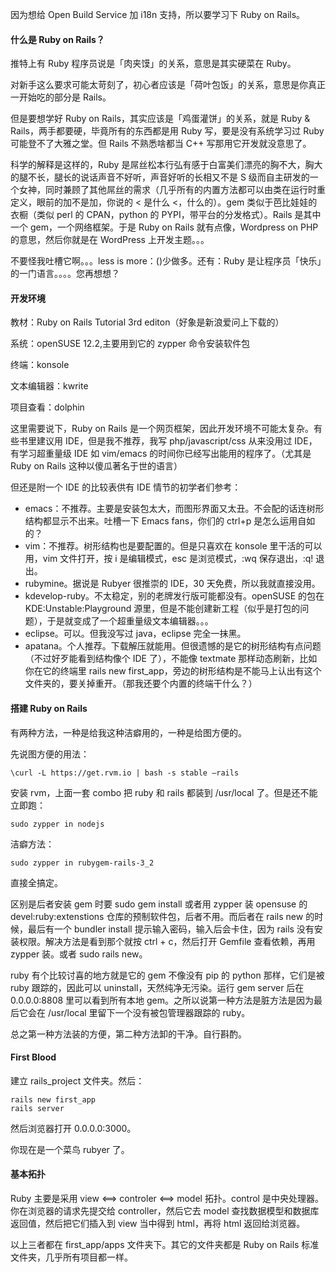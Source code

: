 因为想给 Open Build Service 加 i18n 支持，所以要学习下 Ruby on Rails。

#### 什么是 Ruby on Rails？

推特上有 Ruby 程序员说是「肉夹馍」的关系，意思是其实硬菜在 Ruby。

对新手这么要求可能太苛刻了，初心者应该是「荷叶包饭」的关系，意思是你真正一开始吃的部分是 Rails。

但是要想学好 Ruby on Rails，其实应该是「鸡蛋灌饼」的关系，就是 Ruby & Rails，两手都要硬，毕竟所有的东西都是用 Ruby 写，要是没有系统学习过 Ruby 可能登不了大雅之堂。但 Rails 不熟悉啥都当 C++ 写那用它开发就没意思了。

科学的解释是这样的，Ruby 是屌丝松本行弘有感于白富美们漂亮的胸不大，胸大的腿不长，腿长的说话声音不好听，声音好听的长相又不是 S 级而自主研发的一个女神，同时兼顾了其他屌丝的需求（几乎所有的内置方法都可以由类在运行时重定义，眼前的加不是加，你说的 < 是什么 <，什么的）。gem 类似于芭比娃娃的衣橱（类似 perl 的 CPAN，python 的 PYPI，带平台的分发格式）。Rails 是其中一个 gem，一个网络框架。于是 Ruby on Rails 就有点像，Wordpress on PHP 的意思，然后你就是在 WordPress 上开发主题。。。

不要怪我吐槽它啊。。。less is more：()少做多。还有：Ruby 是让程序员「快乐」的一门语言。。。。您再想想？

#### 开发环境

教材：Ruby on Rails Tutorial 3rd editon（好象是新浪爱问上下载的）

系统：openSUSE 12.2,主要用到它的 zypper 命令安装软件包

终端：konsole

文本编辑器：kwrite

项目查看：dolphin

这里需要说下，Ruby on Rails 是一个网页框架，因此开发环境不可能太复杂。有些书里建议用 IDE，但是我不推荐，我写 php/javascript/css 从来没用过 IDE，有学习超重量级 IDE 如 vim/emacs 的时间你已经写出能用的程序了。（尤其是 Ruby on Rails 这种以傻瓜著名于世的语言）

但还是附一个 IDE 的比较表供有 IDE 情节的初学者们参考：

* emacs：不推荐。主要是安装包太大，而图形界面又太丑。不会配的话连树形结构都显示不出来。吐槽一下 Emacs fans，你们的 ctrl+p 是怎么运用自如的？
* vim：不推荐。树形结构也是要配置的。但是只喜欢在 konsole 里干活的可以用，vim 文件打开，按 i 是编辑模式，esc 是浏览模式，:wq 保存退出，:q! 退出。
* rubymine。据说是 Rubyer 很推崇的 IDE，30 天免费，所以我就直接没用。
* kdevelop-ruby。不太稳定，别的老牌发行版可能都没有。openSUSE 的包在 KDE:Unstable:Playground 源里，但是不能创建新工程（似乎是打包的问题），于是就变成了一个超重量级文本编辑器。。。
* eclipse。可以。但我没写过 java，eclipse 完全一抹黑。
* apatana。个人推荐。下载解压就能用。但很遗憾的是它的树形结构有点问题（不过好歹能看到结构像个 IDE 了），不能像 textmate 那样动态刷新，比如你在它的终端里 rails new first_app，旁边的树形结构是不能马上认出有这个文件夹的，要关掉重开。（那我还要个内置的终端干什么？）

#### 搭建 Ruby on Rails

有两种方法，一种是给我这种洁癖用的，一种是给图方便的。

先说图方便的用法：

    \curl -L https://get.rvm.io | bash -s stable –rails

安装 rvm，上面一套 combo 把 ruby 和 rails 都装到 /usr/local 了。但是还不能立即跑：

    sudo zypper in nodejs

洁癖方法：

    sudo zypper in rubygem-rails-3_2

直接全搞定。

区别是后者安装 gem 时要 sudo gem install 或者用 zypper 装 opensuse 的 devel:ruby:extenstions 仓库的预制软件包，后者不用。而后者在 rails new 的时候，最后有一个 bundler install 提示输入密码，输入后会卡住，因为 rails 没有安装权限。解决方法是看到那个就按 ctrl + c，然后打开 Gemfile 查看依赖，再用 zypper 装。或者 sudo rails new。

ruby 有个比较讨喜的地方就是它的 gem 不像没有 pip 的 python 那样，它们是被ruby 跟踪的，因此可以 uninstall，天然纯净无污染。运行 gem server 后在 0.0.0.0:8808 里可以看到所有本地 gem。之所以说第一种方法是脏方法是因为最后它会在 /usr/local 里留下一个没有被包管理器跟踪的 ruby。

总之第一种方法装的方便，第二种方法卸的干净。自行斟酌。

#### First Blood

建立 rails_project 文件夹。然后：

    rails new first_app
    rails server

然后浏览器打开 0.0.0.0:3000。

你现在是一个菜鸟 rubyer 了。

#### 基本拓扑

Ruby 主要是采用 view <==> controler <==> model 拓扑。control 是中央处理器。你在浏览器的请求先提交给 controller，然后它去 model 查找数据模型和数据库返回值，然后把它们插入到 view 当中得到 html，再将 html 返回给浏览器。

以上三者都在 first_app/apps 文件夹下。其它的文件夹都是 Ruby on Rails 标准文件夹，几乎所有项目都一样。
